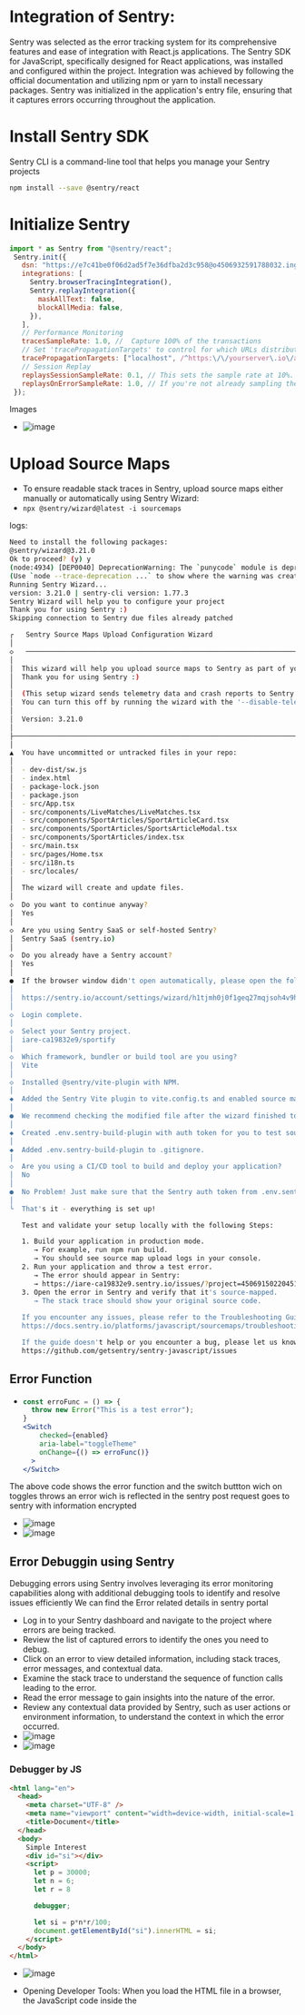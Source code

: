 # Integration of Sentry:
  
  Sentry was selected as the error tracking system for its comprehensive features and ease of integration with React.js applications.
  The Sentry SDK for JavaScript, specifically designed for React applications, was installed and configured within the project.
  Integration was achieved by following the official documentation and utilizing npm or yarn to install necessary packages.
  Sentry was initialized in the application's entry file, ensuring that it captures errors occurring throughout the application.

# Install Sentry SDK
  Sentry CLI is a command-line tool that helps you manage your Sentry projects
   ```bash
   npm install --save @sentry/react
   ```

# Initialize Sentry
   ```jsx
   import * as Sentry from "@sentry/react";
    Sentry.init({
      dsn: "https://e7c41be0f06d2ad5f7e36dfba2d3c958@o4506932591788032.ingest.us.sentry.io/4506932610269184",
      integrations: [
        Sentry.browserTracingIntegration(),
        Sentry.replayIntegration({
          maskAllText: false,
          blockAllMedia: false,
        }),
      ],
      // Performance Monitoring
      tracesSampleRate: 1.0, //  Capture 100% of the transactions
      // Set 'tracePropagationTargets' to control for which URLs distributed tracing should be enabled
      tracePropagationTargets: ["localhost", /^https:\/\/yourserver\.io\/api/],
      // Session Replay
      replaysSessionSampleRate: 0.1, // This sets the sample rate at 10%. You may want to change it to 100% while in development and then sample at a lower rate in production.
      replaysOnErrorSampleRate: 1.0, // If you're not already sampling the entire session, change the sample rate to 100% when sampling sessions where errors occur.
    });
   ```
Images
- ![image](l9-1.jpg)

# Upload Source Maps
- To ensure readable stack traces in Sentry, upload source maps either manually or automatically using Sentry Wizard:
- `npx @sentry/wizard@latest -i sourcemaps`

logs:
```bash
Need to install the following packages:
@sentry/wizard@3.21.0
Ok to proceed? (y) y
(node:4934) [DEP0040] DeprecationWarning: The `punycode` module is deprecated. Please use a userland alternative instead.
(Use `node --trace-deprecation ...` to show where the warning was created)
Running Sentry Wizard...
version: 3.21.0 | sentry-cli version: 1.77.3
Sentry Wizard will help you to configure your project
Thank you for using Sentry :)
Skipping connection to Sentry due files already patched

┌   Sentry Source Maps Upload Configuration Wizard 
│
◇   ──────────────────────────────────────────────────────────────────────────────────╮
│                                                                                     │
│  This wizard will help you upload source maps to Sentry as part of your build.      │
│  Thank you for using Sentry :)                                                      │
│                                                                                     │
│  (This setup wizard sends telemetry data and crash reports to Sentry.               │
│  You can turn this off by running the wizard with the '--disable-telemetry' flag.)  │
│                                                                                     │
│  Version: 3.21.0                                                                    │
│                                                                                     │
├─────────────────────────────────────────────────────────────────────────────────────╯
│
▲  You have uncommitted or untracked files in your repo:
│  
│  - dev-dist/sw.js
│  - index.html
│  - package-lock.json
│  - package.json
│  - src/App.tsx
│  - src/components/LiveMatches/LiveMatches.tsx
│  - src/components/SportArticles/SportArticleCard.tsx
│  - src/components/SportArticles/SportsArticleModal.tsx
│  - src/components/SportArticles/index.tsx
│  - src/main.tsx
│  - src/pages/Home.tsx
│  - src/i18n.ts
│  - src/locales/
│  
│  The wizard will create and update files.
│
◇  Do you want to continue anyway?
│  Yes
│
◇  Are you using Sentry SaaS or self-hosted Sentry?
│  Sentry SaaS (sentry.io)
│
◇  Do you already have a Sentry account?
│  Yes
│
●  If the browser window didn't open automatically, please open the following link to log into Sentry:
│  
│  https://sentry.io/account/settings/wizard/h1tjmh0j0f1geq27mqjsoh4v9h0trus3rwb6nmo0xtgij2e5yezkb0sd7k0s6qik/
│
◇  Login complete.
│
◇  Select your Sentry project.
│  iare-ca19832e9/sportify
│
◇  Which framework, bundler or build tool are you using?
│  Vite
│
◇  Installed @sentry/vite-plugin with NPM.
│
◆  Added the Sentry Vite plugin to vite.config.ts and enabled source maps
│
●  We recommend checking the modified file after the wizard finished to ensure it works with your build setup.
│
◆  Created .env.sentry-build-plugin with auth token for you to test source map uploading locally.
│
◆  Added .env.sentry-build-plugin to .gitignore.
│
◇  Are you using a CI/CD tool to build and deploy your application?
│  No
│
●  No Problem! Just make sure that the Sentry auth token from .env.sentry-build-plugin is available whenever you build and deploy your app.
│
└  That's it - everything is set up!

   Test and validate your setup locally with the following Steps:

   1. Build your application in production mode.
      → For example, run npm run build.
      → You should see source map upload logs in your console.
   2. Run your application and throw a test error.
      → The error should appear in Sentry:
      → https://iare-ca19832e9.sentry.io/issues/?project=4506915022045184
   3. Open the error in Sentry and verify that it's source-mapped.
      → The stack trace should show your original source code.
   
   If you encounter any issues, please refer to the Troubleshooting Guide:
   https://docs.sentry.io/platforms/javascript/sourcemaps/troubleshooting_js

   If the guide doesn't help or you encounter a bug, please let us know:
   https://github.com/getsentry/sentry-javascript/issues

```

## Error Function

- ```jsx
  const erroFunc = () => {
    throw new Error("This is a test error");
  }
  <Switch
      checked={enabled}
      aria-label="toggleTheme"
      onChange={() => erroFunc()}
    >
  </Switch>
  ```
The above code shows the error function and the switch buttton wich on toggles throws an error wich is reflected in the sentry post request goes to sentry with information encrypted
- ![image](l9-2.jpg)
- ![image](l9-3.jpg)

## Error Debuggin using Sentry
Debugging errors using Sentry involves leveraging its error monitoring capabilities along with additional debugging tools to identify and resolve issues efficiently
We can find the Error related details in sentry portal
- Log in to your Sentry dashboard and navigate to the project where errors are being tracked.
- Review the list of captured errors to identify the ones you need to debug.
- Click on an error to view detailed information, including stack traces, error messages, and contextual data.
- Examine the stack trace to understand the sequence of function calls leading to the error.
- Read the error message to gain insights into the nature of the error.
- Review any contextual data provided by Sentry, such as user actions or environment information, to understand the context in which the error occurred.
- ![image](l9-4.jpg)
- ![image](l9-5.jpg)


### Debugger by JS

```html
<html lang="en">
  <head>
    <meta charset="UTF-8" />
    <meta name="viewport" content="width=device-width, initial-scale=1.0" />
    <title>Document</title>
  </head>
  <body>
    Simple Interest
    <div id="si"></div>
    <script>
      let p = 30000;
      let n = 6;
      let r = 8

      debugger;

      let si = p*n*r/100;
      document.getElementById("si").innerHTML = si;
    </script>
  </body>
</html>
```

- ![image](l9-6.jpg)

- Opening Developer Tools: When you load the HTML file in a browser, the JavaScript code inside the <script> tag is executed. When the JavaScript engine encounters the debugger; statement, it pauses the execution of the code.

- Pausing Execution: The presence of debugger; statement triggers the browser's JavaScript debugger. This action halts the execution of the code at that specific line.

- Inspecting Variables: At this point, you can inspect the values of variables (p, n, r, si, etc.) and their current state. This allows you to verify whether the variables contain the expected values and identify any discrepancies.

- Stepping Through Code: You have various options to proceed from this paused state:
  Step Into: Proceed to the next line of code.
  Step Over: Execute the current line of code and proceed to the next line.
  Step Out: Exit the current function and proceed to the calling function.
  Resume Execution: Continue executing the code until another breakpoint or the end of the script is encountered.

- Observing Changes: As you step through the code, you can observe how variables change and whether the calculations are performed correctly.

- Fixing Issues: If you identify any issues (e.g., incorrect variable values, calculation errors), you can make changes to the code and continue debugging until the code behaves as expected.

- Removing Debugging Statements: Once you've identified and fixed the issues in your code, you can remove or comment out the debugger; statement. This ensures that the code executes without interruption in production or in scenarios where debugging is not needed.

Debugging is an essential skill for developers, as it allows them to diagnose and resolve issues efficiently, ensuring that their code works as intended. It's a valuable tool for improving the quality and reliability of software applications.

## Conclusion
In summary, the combination of a robust error tracking system and debugger capabilities provides developers with the necessary tools and processes to detect, diagnose, and resolve issues at every stage of the application lifecycle. By prioritizing error prevention, proactive monitoring, and efficient debugging practices, teams can deliver high-quality applications that meet performance, reliability, and user experience expectations.